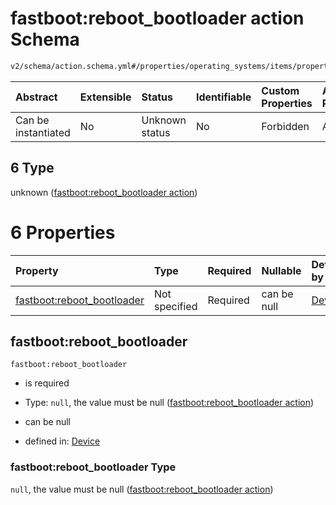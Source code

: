 # fastboot:reboot_bootloader action Schema

```txt
v2/schema/action.schema.yml#/properties/operating_systems/items/properties/steps/items/properties/actions/items/oneOf/6
```



| Abstract            | Extensible | Status         | Identifiable | Custom Properties | Additional Properties | Access Restrictions | Defined In                                                          |
| :------------------ | :--------- | :------------- | :----------- | :---------------- | :-------------------- | :------------------ | :------------------------------------------------------------------ |
| Can be instantiated | No         | Unknown status | No           | Forbidden         | Allowed               | none                | [device.schema.json*](../device.schema.json "open original schema") |

## 6 Type

unknown ([fastboot:reboot_bootloader action](device-properties-operating-systems-operating-system-properties-steps-step-properties-group-step-action-oneof-fastbootreboot_bootloader-action.md))

# 6 Properties

| Property                                                 | Type          | Required | Nullable    | Defined by                                                                                                                                                                                                                                                                                                                                                              |
| :------------------------------------------------------- | :------------ | :------- | :---------- | :---------------------------------------------------------------------------------------------------------------------------------------------------------------------------------------------------------------------------------------------------------------------------------------------------------------------------------------------------------------------- |
| [fastboot:reboot_bootloader](#fastbootreboot_bootloader) | Not specified | Required | can be null | [Device](device-properties-operating-systems-operating-system-properties-steps-step-properties-group-step-action-oneof-fastbootreboot_bootloader-action-properties-fastbootreboot_bootloader-action.md "v2/schema/action.schema.yml#/properties/operating_systems/items/properties/steps/items/properties/actions/items/oneOf/6/properties/fastboot:reboot_bootloader") |

## fastboot:reboot_bootloader



`fastboot:reboot_bootloader`

*   is required

*   Type: `null`, the value must be null ([fastboot:reboot_bootloader action](device-properties-operating-systems-operating-system-properties-steps-step-properties-group-step-action-oneof-fastbootreboot_bootloader-action-properties-fastbootreboot_bootloader-action.md))

*   can be null

*   defined in: [Device](device-properties-operating-systems-operating-system-properties-steps-step-properties-group-step-action-oneof-fastbootreboot_bootloader-action-properties-fastbootreboot_bootloader-action.md "v2/schema/action.schema.yml#/properties/operating_systems/items/properties/steps/items/properties/actions/items/oneOf/6/properties/fastboot:reboot_bootloader")

### fastboot:reboot_bootloader Type

`null`, the value must be null ([fastboot:reboot_bootloader action](device-properties-operating-systems-operating-system-properties-steps-step-properties-group-step-action-oneof-fastbootreboot_bootloader-action-properties-fastbootreboot_bootloader-action.md))
